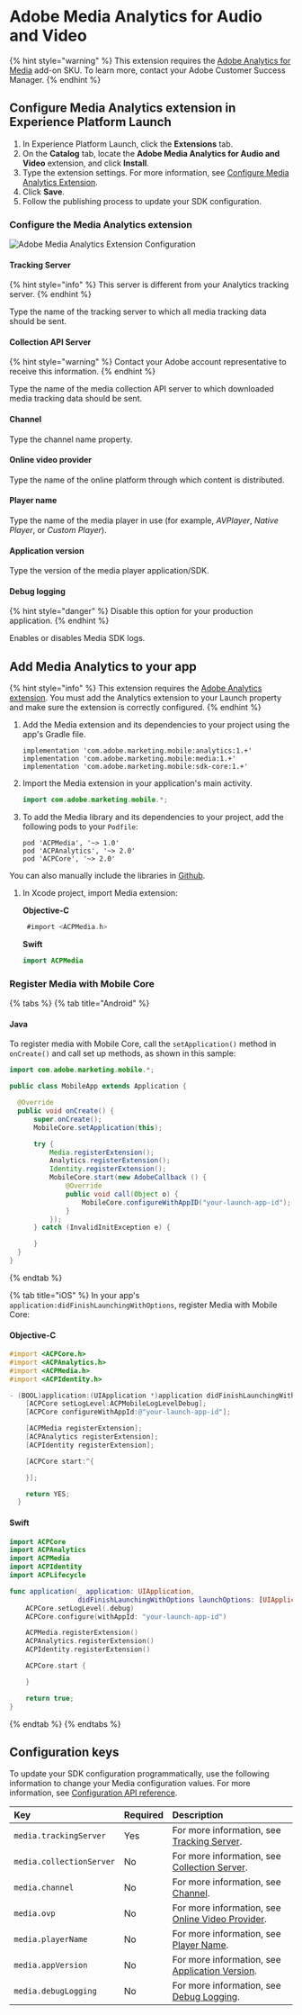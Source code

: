 # Adobe Media Analytics for Audio and Video

{% hint style="warning" %}
This extension requires the [Adobe Analytics for Media](https://docs.adobe.com/content/help/en/media-analytics/using/media-overview.html) add-on SKU. To learn more, contact your Adobe Customer Success Manager.
{% endhint %}

## Configure Media Analytics extension in Experience Platform Launch

1. In Experience Platform Launch, click the **Extensions** tab.
2. On the **Catalog** tab, locate the **Adobe Media Analytics for Audio and Video** extension, and click **Install**.
3. Type the extension settings.  For more information, see [Configure Media Analytics Extension](./#configure-media-analytics-extension).
4. Click **Save**.
5. Follow the publishing process to update your SDK configuration.

### Configure the Media Analytics extension

![Adobe Media Analytics Extension Configuration](../../.gitbook/assets/ext-ma-configuration.png)

#### Tracking Server

{% hint style="info" %}
This server is different from your Analytics tracking server.
{% endhint %}

Type the name of the tracking server to which all media tracking data should be sent.

#### Collection API Server

{% hint style="warning" %}
Contact your Adobe account representative to receive this information.
{% endhint %}

Type the name of the media collection API server to which downloaded media tracking data should be sent.

#### Channel

Type the channel name property.

#### Online video provider

Type the name of the online platform through which content is distributed.

#### Player name

Type the name of the media player in use \(for example, _AVPlayer_, _Native Player_, or _Custom Player_\).

#### Application version

Type the version of the media player application/SDK.

#### Debug logging

{% hint style="danger" %}
Disable this option for your production application.
{% endhint %}

Enables or disables Media SDK logs.

## Add Media Analytics to your app

{% hint style="info" %}
This extension requires the [Adobe Analytics extension](../adobe-analytics/). You must add the Analytics extension to your Launch property and make sure the extension is correctly configured.
{% endhint %}

1. Add the Media extension and its dependencies to your project using the app's Gradle file.

   ```text
   implementation 'com.adobe.marketing.mobile:analytics:1.+'
   implementation 'com.adobe.marketing.mobile:media:1.+'
   implementation 'com.adobe.marketing.mobile:sdk-core:1.+'
   ```

2. Import the Media extension in your application's main activity.

   ```java
   import com.adobe.marketing.mobile.*;
   ```

3. To add the Media library and its dependencies to your project, add the following pods to your `Podfile`:

   ```text
   pod 'ACPMedia', '~> 1.0'
   pod 'ACPAnalytics', '~> 2.0'
   pod 'ACPCore', '~> 2.0'
   ```

You can also manually include the libraries in [Github](https://github.com/Adobe-Marketing-Cloud/acp-sdks).

1. In Xcode project, import Media extension:

   **Objective-C**

   ```objectivec
    #import <ACPMedia.h>
   ```

   **Swift**

   ```swift
   import ACPMedia
   ```

### Register Media with Mobile Core

{% tabs %}
{% tab title="Android" %}
#### Java

To register media with Mobile Core, call the `setApplication()` method in `onCreate()` and call set up methods, as shown in this sample:

```java
import com.adobe.marketing.mobile.*;

public class MobileApp extends Application {

  @Override
  public void onCreate() {
      super.onCreate();
      MobileCore.setApplication(this);

      try {
          Media.registerExtension();
          Analytics.registerExtension();
          Identity.registerExtension();
          MobileCore.start(new AdobeCallback () {
              @Override
              public void call(Object o) {
                  MobileCore.configureWithAppID("your-launch-app-id");
              }
          });
      } catch (InvalidInitException e) {

      }
  }
}
```
{% endtab %}

{% tab title="iOS" %}
In your app's `application:didFinishLaunchingWithOptions`, register Media with Mobile Core:

#### Objective-C

```objectivec
#import <ACPCore.h>
#import <ACPAnalytics.h>
#import <ACPMedia.h>
#import <ACPIdentity.h>

- (BOOL)application:(UIApplication *)application didFinishLaunchingWithOptions:(NSDictionary *)launchOptions {
    [ACPCore setLogLevel:ACPMobileLogLevelDebug];
    [ACPCore configureWithAppId:@"your-launch-app-id"];

    [ACPMedia registerExtension];
    [ACPAnalytics registerExtension];
    [ACPIdentity registerExtension];

    [ACPCore start:^{

    }];

    return YES;
  }
```

#### Swift

```swift
import ACPCore
import ACPAnalytics
import ACPMedia
import ACPIdentity
import ACPLifecycle

func application(_ application: UIApplication, 
                 didFinishLaunchingWithOptions launchOptions: [UIApplication.LaunchOptionsKey: Any]?) -> Bool {
    ACPCore.setLogLevel(.debug)
    ACPCore.configure(withAppId: "your-launch-app-id")

    ACPMedia.registerExtension()
    ACPAnalytics.registerExtension()
    ACPIdentity.registerExtension()

    ACPCore.start {

    }

    return true;
}
```
{% endtab %}
{% endtabs %}

## Configuration keys

To update your SDK configuration programmatically, use the following information to change your Media configuration values. For more information, see [Configuration API reference](https://aep-sdks.gitbook.io/docs/using-mobile-extensions/mobile-core/configuration/configuration-api-reference).

| Key | Required | Description |
| :--- | :--- | :--- |
| `media.trackingServer` | Yes | For more information, see [Tracking Server](./#tracking-server). |
| `media.collectionServer` | No | For more information, see [Collection Server](./#collection-api-server). |
| `media.channel` | No | For more information, see [Channel](./#channel). |
| `media.ovp` | No | For more information, see [Online Video Provider](./#online-video-provider). |
| `media.playerName` | No | For more information, see [Player Name](./#player-name). |
| `media.appVersion` | No | For more information, see [Application Version](./#application-version). |
| `media.debugLogging` | No | For more information, see [Debug Logging](./#debug-logging). |

